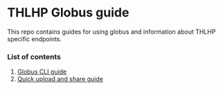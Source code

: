 # THLHP Globus guide
This repo contains guides for using globus and information about THLHP specific endpoints. 

### List of contents
1. [Globus CLI guide](cli-guide.md)
2. [Quick upload and share guide](quick-upload.md)